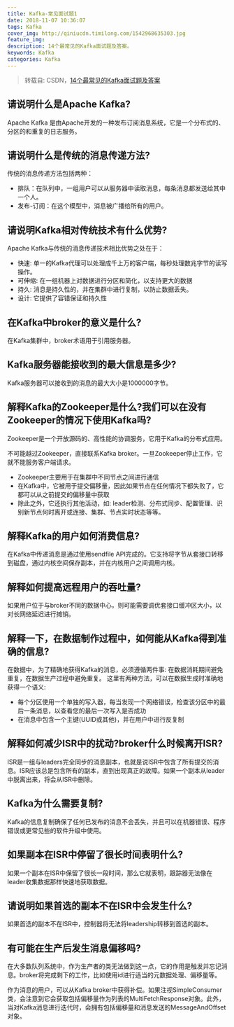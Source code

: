 ```yaml
---
title: Kafka-常见面试题1
date: 2018-11-07 10:36:07
tags: Kafka
cover_img: http://qiniucdn.timilong.com/1542968635303.jpg
feature_img:
description: 14个最常见的Kafka面试题及答案。
keywords: Kafka
categories: Kafka
---
```


> 转载自: CSDN，[14个最常见的Kafka面试题及答案](https://blog.csdn.net/yjh314/article/details/77568580)

## 请说明什么是Apache Kafka?
Apache Kafka 是由Apache开发的一种发布订阅消息系统，它是一个分布式的、分区的和重复的日志服务。

## 请说明什么是传统的消息传递方法?
传统的消息传递方法包括两种：

- 排队：在队列中，一组用户可以从服务器中读取消息，每条消息都发送给其中一个人。
- 发布-订阅：在这个模型中，消息被广播给所有的用户。

## 请说明Kafka相对传统技术有什么优势?
Apache Kafka与传统的消息传递技术相比优势之处在于：

- 快速: 单一的Kafka代理可以处理成千上万的客户端，每秒处理数兆字节的读写操作。
- 可伸缩: 在一组机器上对数据进行分区和简化，以支持更大的数据
- 持久: 消息是持久性的，并在集群中进行复制，以防止数据丢失。
- 设计: 它提供了容错保证和持久性

## 在Kafka中broker的意义是什么?
在Kafka集群中，broker术语用于引用服务器。

## Kafka服务器能接收到的最大信息是多少?
Kafka服务器可以接收到的消息的最大大小是1000000字节。

## 解释Kafka的Zookeeper是什么?我们可以在没有Zookeeper的情况下使用Kafka吗?
Zookeeper是一个开放源码的、高性能的协调服务，它用于Kafka的分布式应用。

不可能越过Zookeeper，直接联系Kafka broker。一旦Zookeeper停止工作，它就不能服务客户端请求。

- Zookeeper主要用于在集群中不同节点之间进行通信
- 在Kafka中，它被用于提交偏移量，因此如果节点在任何情况下都失败了，它都可以从之前提交的偏移量中获取
- 除此之外，它还执行其他活动，如: leader检测、分布式同步、配置管理、识别新节点何时离开或连接、集群、节点实时状态等等。

## 解释Kafka的用户如何消费信息?
在Kafka中传递消息是通过使用sendfile API完成的。它支持将字节从套接口转移到磁盘，通过内核空间保存副本，并在内核用户之间调用内核。

## 解释如何提高远程用户的吞吐量?
如果用户位于与broker不同的数据中心，则可能需要调优套接口缓冲区大小，以对长网络延迟进行摊销。

## 解释一下，在数据制作过程中，如何能从Kafka得到准确的信息?
在数据中，为了精确地获得Kafka的消息，必须遵循两件事: 在数据消耗期间避免重复，在数据生产过程中避免重复。
这里有两种方法，可以在数据生成时准确地获得一个语义:

- 每个分区使用一个单独的写入器，每当发现一个网络错误，检查该分区中的最后一条消息，以查看您的最后一次写入是否成功
- 在消息中包含一个主键(UUID或其他)，并在用户中进行反复制

## 解释如何减少ISR中的扰动?broker什么时候离开ISR?
ISR是一组与leaders完全同步的消息副本，也就是说ISR中包含了所有提交的消息。ISR应该总是包含所有的副本，直到出现真正的故障。如果一个副本从leader中脱离出来，将会从ISR中删除。

## Kafka为什么需要复制?
Kafka的信息复制确保了任何已发布的消息不会丢失，并且可以在机器错误、程序错误或更常见些的软件升级中使用。

## 如果副本在ISR中停留了很长时间表明什么?
如果一个副本在ISR中保留了很长一段时间，那么它就表明，跟踪器无法像在leader收集数据那样快速地获取数据。

## 请说明如果首选的副本不在ISR中会发生什么?
如果首选的副本不在ISR中，控制器将无法将leadership转移到首选的副本。

## 有可能在生产后发生消息偏移吗?
在大多数队列系统中，作为生产者的类无法做到这一点，它的作用是触发并忘记消息。broker将完成剩下的工作，比如使用id进行适当的元数据处理、偏移量等。

作为消息的用户，可以从Kafka broker中获得补偿。如果注视SimpleConsumer类，会注意到它会获取包括偏移量作为列表的MultiFetchResponse对象。此外，当对Kafka消息进行迭代时，会拥有包括偏移量和消息发送的MessageAndOffset对象。

